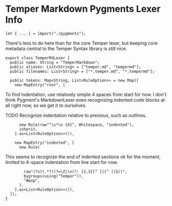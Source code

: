 # Temper Markdown Pygments Lexer Info

    let { ... } = import("./pygments");

There's less to do here than for the core Temper lexer, but keeping core
metadata central to the Temper Syntax library is still nice.

    export class TemperMdLexer {
      public name: String = "TemperMarkdown";
      public aliases: List<String> = ["temper.md", "tempermd"];
      public filenames: List<String> = ["*.temper.md", "*.tempermd"];

      public tokens: Map<String, List<RuleOption>> = new Map([
        new MapEntry("root", [

To find indentation, use relatively simple 4 spaces from start for now. I don't
think Pygment's MarkdownLexer even recognizing indented code blocks at all right
now, so we get it to ourselves.

TODO Recognize indentation relative to previous, such as outlines.

          new Rule(raw"^\s*\n {4}", Whitespace, "indented"),
          inherit,
        ].as<List<RuleOption>>()),

        new MapEntry("indented", [
          new Rule(

This seems to recognize the end of indented sections ok for the moment, limited
to 4-space indentation from line start for now.

            raw"(?s)(.*?)(?=\Z|\n(?: {1,3}[^ ]|[^ ]|$))",
            bygroups(using("Temper")),
            "#pop",
          ),
        ].as<List<RuleOption>>()),
      ]);
    }
